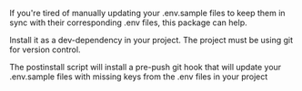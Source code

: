 If you're tired of manually updating your .env.sample files to keep them in sync with their corresponding .env files, this package can help.

Install it as a dev-dependency in your project. The project must be using git for version control.

The postinstall script will install a pre-push git hook that will update your .env.sample files with missing keys from the .env files in your project
